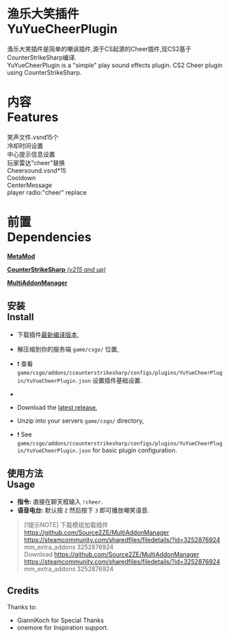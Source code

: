 # 渔乐大笑插件<br>YuYueCheerPlugin
渔乐大笑插件是简单的嘲讽插件,源于CS起源的Cheer插件,现CS2基于CounterStrikeSharp编译.<br>
YuYueCheerPlugin is a "simple" play sound effects plugin. CS2 Cheer plugin using CounterStrikeSharp.

# 内容<br>Features
笑声文件.vsnd15个<br>
冷却时间设置<br>
中心提示信息设置<br>
玩家雷达"cheer"替换<br>
Cheersound.vsnd*15<br>
Cooldown<br>
CenterMessage<br>
player radio:"cheer" replace<br>

# 前置<br>Dependencies<br>
[**MetaMod**](https://cs2.poggu.me/metamod/installation/)

[**CounterStrikeSharp** *(v215 and up)*](https://github.com/roflmuffin/CounterStrikeSharp/releases)

[**MultiAddonManager**](https://github.com/Source2ZE/MultiAddonManager/releases)

## 安装<br>Install
* 下载插件[最新编译版本](https://github.com/EvenYuYue/YuYueCheerPlugin/releases),

* 解压缩到你的服务端 `game/csgo/` 位置,

* :exclamation: 查看 `game/csgo/addons/ccounterstrikesharp/configs/plugins/YuYueCheerPlugin/YuYueCheerPlugin.json` 设置插件基础设置.
* 
* Download the [latest release](https://github.com/EvenYuYue/YuYueCheerPlugin/releases),

* Unzip into your servers `game/csgo/` directory,

* :exclamation: See `game/csgo/addons/ccounterstrikesharp/configs/plugins/YuYueCheerPlugin/YuYueCheerPlugin.json` for basic plugin configuration.

## 使用方法<br>Usage
<ul>
    <li><strong>指令:</strong> 直接在聊天框输入 <code>!cheer</code>.</li>
    <li><strong>语音电台:</strong> 默认按 <code>Z</code> 然后按下 <code>3</code> 即可播放嘲笑语音.</li>
</ul>

> [!提示NOTE]
> 下载模组加载插件 https://github.com/Source2ZE/MultiAddonManager                                                                                                                             
> https://steamcommunity.com/sharedfiles/filedetails/?id=3252876924                                                                                                                           
> mm_extra_addons 3252876924     
> Download https://github.com/Source2ZE/MultiAddonManager                                                                                                                             
> https://steamcommunity.com/sharedfiles/filedetails/?id=3252876924                                                                                                                           
> mm_extra_addons 3252876924                                                                                                                        
> 
<h2>Credits</h2>
<p>Thanks to:
<ul>
<li>GianniKoch for Special Thanks </li>
<li>onemore for Inspiration support.</li></ul></p>
